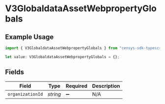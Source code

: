# V3GlobaldataAssetWebpropertyGlobals

## Example Usage

```typescript
import { V3GlobaldataAssetWebpropertyGlobals } from "censys-sdk-typescript/models/operations";

let value: V3GlobaldataAssetWebpropertyGlobals = {};
```

## Fields

| Field              | Type               | Required           | Description        |
| ------------------ | ------------------ | ------------------ | ------------------ |
| `organizationId`   | *string*           | :heavy_minus_sign: | N/A                |